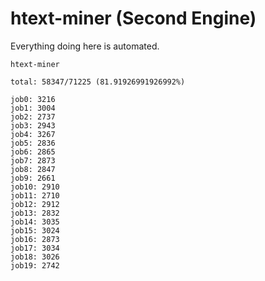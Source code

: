 # htext-miner (Second Engine)

Everything doing here is automated.

```
htext-miner

total: 58347/71225 (81.91926991926992%)

job0: 3216
job1: 3004
job2: 2737
job3: 2943
job4: 3267
job5: 2836
job6: 2865
job7: 2873
job8: 2847
job9: 2661
job10: 2910
job11: 2710
job12: 2912
job13: 2832
job14: 3035
job15: 3024
job16: 2873
job17: 3034
job18: 3026
job19: 2742
```